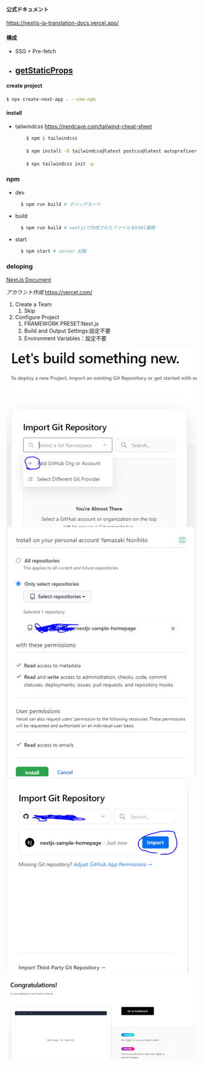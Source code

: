 
#### 公式ドキュメント
https://nextjs-ja-translation-docs.vercel.app/

#### 構成
- SSG + Pre-fetch

- [getStaticProps](https://reffect.co.jp/react/next-js#getStaticProps)
  - 

#### create project
```bash
$ npx create-next-app . --use-npm
```

#### install
  * tailwindcss
    https://nerdcave.com/tailwind-cheat-sheet
    
    ```bash
        $ npm i tailwindcss

        $ npm install -D tailwindcss@latest postcss@latest autoprefixer@latest

        $ npx tailwindcss init -p
    ```

### npm 
  * dev
    ```bash
      $ npm run build # デバッグモード
    ```
  * build
    ```bash
      $ npm run build # nextjsで作成されたファイルをhtml展開
    ```
     
  * start

    ```bash
      $ npm start # server 起動
    ```


### deloping 
[NextJs Document](https://nextjs.org/learn/basics/deploying-nextjs-app/deploy)

*アカウント作成*
https://vercel.com/

1. Create a Team
   1. Skip
1. Configure Project
   1. FRAMEWORK PRESET:Next.js
   1. Build and Output Settings:設定不要
   1. Environment Variables：設定不要


![deloping01](md_img\01.PNG)
![deloping02](md_img\02.PNG)
![deloping03](md_img\03.PNG)
![deloping04](md_img\04.PNG)